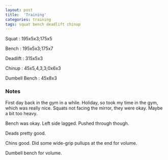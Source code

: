 ```yaml
---
layout: post
title:  'Training'
categories: training
tags: squat bench deadlift chinup 
---
```


Squat       :   195x5x3;175x5

Bench       :   195x5x3;175x7

Deadlift    :   315x5x3

Chinup      :   45x5,4,3,3;0x6x3

Dumbell Bench   :   45x8x3

### Notes

First day back in the gym in a while. Holiday, so took my time in the gym, which was
really nice. Squats not facing the mirror, they were okay. Maybe a bit too heavy.

Bench was okay. Left side lagged. Pushed through though.

Deads pretty good.

Chins good. Did some wide-grip pullups at the end for volume.

Dumbell bench for volume.
